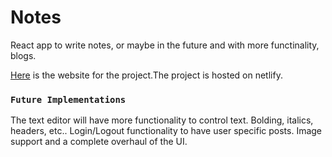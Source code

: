 # Notes

React app to write notes, or maybe in the future and with more functinality, blogs.

[Here](https://splendid-choux-3b3d35.netlify.app/) is the website for the project.The project is hosted on netlify.

### `Future Implementations`

The text editor will have more functionality to control text. Bolding, italics, headers, etc..
Login/Logout functionality to have user specific posts. Image support and a complete overhaul of the UI. 
